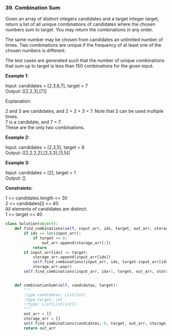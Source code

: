 ### 39. Combination Sum

Given an array of distinct integers candidates and a target integer target, return a list of all unique combinations of candidates where the chosen numbers sum to target. You may return the combinations in any order.  

The same number may be chosen from candidates an unlimited number of times. Two combinations are unique if the frequency of at least one of the chosen numbers is different.  

The test cases are generated such that the number of unique combinations that sum up to target is less than 150 combinations for the given input.  

**Example 1:**

Input: candidates = [2,3,6,7], target = 7  
Output: [[2,2,3],[7]]

Explanation:

2 and 3 are candidates, and 2 + 2 + 3 = 7. Note that 2 can be used multiple times.  
7 is a candidate, and 7 = 7.  
These are the only two combinations.

**Example 2:**

Input: candidates = [2,3,5], target = 8  
Output: [[2,2,2,2],[2,3,3],[3,5]]  

**Example 3:**

Input: candidates = [2], target = 1  
Output: []  

**Constraints:**

1 <= candidates.length <= 30  
2 <= candidates[i] <= 40  
All elements of candidates are distinct.  
1 <= target <= 40   

```python
class Solution(object):
    def find_combinations(self, input_arr, idx, target, out_arr, storage_arr):
        if idx == len(input_arr):
            if target == 0:
                out_arr.append(storage_arr[:])
            return
        if input_arr[idx] <= target:
            storage_arr.append(input_arr[idx])
            self.find_combinations(input_arr, idx, target-input_arr[idx], out_arr, storage_arr)
            storage_arr.pop()
        self.find_combinations(input_arr, idx+1, target, out_arr, storage_arr)


    def combinationSum(self, candidates, target):
        """
        :type candidates: List[int]
        :type target: int
        :rtype: List[List[int]]
        """
        out_arr = []
        storage_arr = []
        self.find_combinations(candidates, 0, target, out_arr, storage_arr)
        return out_arr
        
```